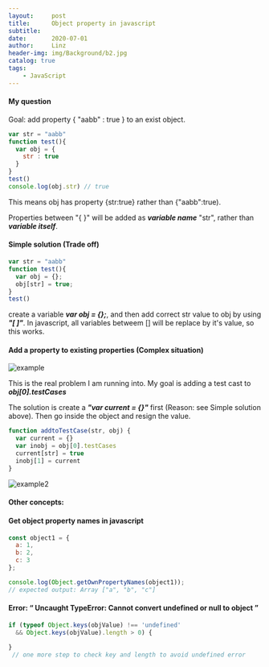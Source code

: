```yaml
---
layout:     post
title:      Object property in javascript
subtitle:   
date:       2020-07-01
author:     Linz
header-img: img/Background/b2.jpg
catalog: true
tags:
    - JavaScript
---
```


#### My question
Goal: add property { "aabb" : true } to an exist object. 

```javascript 
var str = "aabb"
function test(){
  var obj = {
    str : true
  }
}
test()
console.log(obj.str) // true 
```
This means obj has property {str:true} rather than {"aabb":true).

 Properties between "{ }" will be added as ***variable name***  "str", rather than ***variable itself***.


#### Simple solution (Trade off)
```javascript 
var str = "aabb"
function test(){
  var obj = {};
  obj[str] = true;
}
test()
```
create a variable ***var obj = {};***, and then add correct str value to obj by using ***"[ ]"***. In javascript, all variables betweem [] will be replace by it's value, so this works. 


#### Add a property to existing properties (Complex situation)

![](https://miro.medium.com/max/552/1*aCCN53g4HRsGa9nZ4ONWaQ.png "example")

This is the real problem I am running into. My goal is adding a test cast to ***obj[0].testCases***

The solution is create a ***"var current = {}"*** first (Reason: see Simple solution above). Then go inside the object and resign the value.
```javascript
function addtoTestCase(str, obj) {
  var current = {}
  var inobj = obj[0].testCases
  current[str] = true
  inobj[1] = current
}
```
![](https://miro.medium.com/max/552/1*nldxdC9Mn7Zgm-TfqxTLJg.png "example2")

#### Other concepts:

#### Get object property names in javascript
```javascript
const object1 = {
  a: 1,
  b: 2,
  c: 3
};

console.log(Object.getOwnPropertyNames(object1));
// expected output: Array ["a", "b", "c"]
```

#### Error:  “ Uncaught TypeError: Cannot convert undefined or null to object ”
```javascript
if (typeof Object.keys(objValue) !== 'undefined'
  && Object.keys(objValue).length > 0) {
    
}
 // one more step to check key and length to avoid undefined error
```